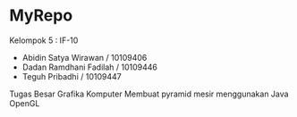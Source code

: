MyRepo
======
Kelompok 5 : IF-10
- Abidin Satya Wirawan / 10109406
- Dadan Ramdhani Fadilah / 10109446
- Teguh Pribadhi / 10109447

Tugas Besar Grafika Komputer Membuat pyramid mesir menggunakan Java OpenGL
